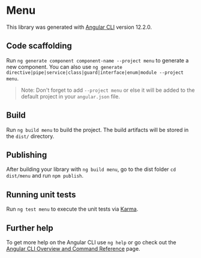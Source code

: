 # Menu

This library was generated with [Angular CLI](https://github.com/angular/angular-cli) version 12.2.0.

## Code scaffolding

Run `ng generate component component-name --project menu` to generate a new component. You can also use `ng generate directive|pipe|service|class|guard|interface|enum|module --project menu`.
> Note: Don't forget to add `--project menu` or else it will be added to the default project in your `angular.json` file. 

## Build

Run `ng build menu` to build the project. The build artifacts will be stored in the `dist/` directory.

## Publishing

After building your library with `ng build menu`, go to the dist folder `cd dist/menu` and run `npm publish`.

## Running unit tests

Run `ng test menu` to execute the unit tests via [Karma](https://karma-runner.github.io).

## Further help

To get more help on the Angular CLI use `ng help` or go check out the [Angular CLI Overview and Command Reference](https://angular.io/cli) page.
